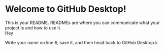 # Welcome to GitHub Desktop!

This is your README. READMEs are where you can communicate what your project is and how to use it.<br>
Hey

Write your name on line 6, save it, and then head back to GitHub Desktop.k
